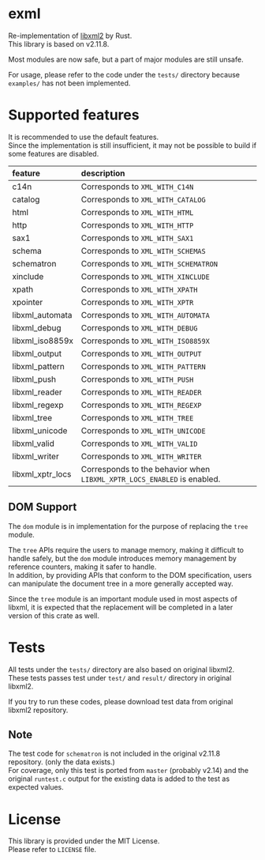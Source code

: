 # exml
Re-implementation of [libxml2](https://gitlab.gnome.org/GNOME/libxml2) by Rust.\
This library is based on v2.11.8.

Most modules are now safe, but a part of major modules are still unsafe.

For usage, please refer to the code under the `tests/` directory because `examples/` has not been implemented.

# Supported features
It is recommended to use the default features.  
Since the implementation is still insufficient, it may not be possible to build if some features are disabled.

| feature            | description                                                               |
|:-------------------|:--------------------------------------------------------------------------|
| c14n               | Corresponds to `XML_WITH_C14N`                                            |
| catalog            | Corresponds to `XML_WITH_CATALOG`                                         |
| html               | Corresponds to `XML_WITH_HTML`                                            |
| http               | Corresponds to `XML_WITH_HTTP`                                            |
| sax1               | Corresponds to `XML_WITH_SAX1`                                            |
| schema             | Corresponds to `XML_WITH_SCHEMAS`                                         |
| schematron         | Corresponds to `XML_WITH_SCHEMATRON`                                      |
| xinclude           | Corresponds to `XML_WITH_XINCLUDE`                                        |
| xpath              | Corresponds to `XML_WITH_XPATH`                                           |
| xpointer           | Corresponds to `XML_WITH_XPTR`                                            |
| libxml_automata    | Corresponds to `XML_WITH_AUTOMATA`                                        |
| libxml_debug       | Corresponds to `XML_WITH_DEBUG`                                           |
| libxml_iso8859x    | Corresponds to `XML_WITH_ISO8859X`                                        |
| libxml_output      | Corresponds to `XML_WITH_OUTPUT`                                          |
| libxml_pattern     | Corresponds to `XML_WITH_PATTERN`                                         |
| libxml_push        | Corresponds to `XML_WITH_PUSH`                                            |
| libxml_reader      | Corresponds to `XML_WITH_READER`                                          |
| libxml_regexp      | Corresponds to `XML_WITH_REGEXP`                                          |
| libxml_tree        | Corresponds to `XML_WITH_TREE`                                            |
| libxml_unicode     | Corresponds to `XML_WITH_UNICODE`                                         |
| libxml_valid       | Corresponds to `XML_WITH_VALID`                                           |
| libxml_writer      | Corresponds to `XML_WITH_WRITER`                                          |
| libxml_xptr_locs   | Corresponds to the behavior when `LIBXML_XPTR_LOCS_ENABLED` is enabled.   |

## DOM Support
The `dom` module is in implementation for the purpose of replacing the `tree` module.

The `tree` APIs require the users to manage memory, making it difficult to handle safely, but the `dom` module introduces memory management by reference counters, making it safer to handle.\
In addition, by providing APIs that conform to the DOM specification, users can manipulate the document tree in a more generally accepted way.

Since the `tree` module is an important module used in most aspects of libxml, it is expected that the replacement will be completed in a later version of this crate as well.

# Tests
All tests under the `tests/` directory are also based on original libxml2.\
These tests passes test under `test/` and `result/` directory in original libxml2.

If you try to run these codes, please download test data from original libxml2 repository.

## Note
The test code for `schematron` is not included in the original v2.11.8 repository. (only the data exists.)  
For coverage, only this test is ported from `master` (probably v2.14) and the original `runtest.c` output for the existing data is added to the test as expected values.

# License
This library is provided under the MIT License.  
Please refer to `LICENSE` file.

